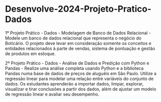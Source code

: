 # Desenvolve-2024-Projeto-Pratico-Dados
1º Projeto Prático - Dados - Modelagem de Banco de Dados Relacional - Modele um banco de dados relacional que representa o negócio do Boticário.  O projeto deve levar em consideração somente os conceitos e entidades relacionados à parte de vendas, sistema de pontuação e gestão de produtos em estoque.


2º Projeto Prático - Dados - Análise de Dados e Predição com Python e Pandas - Realize uma análise completa usando Python e a biblioteca Pandas numa base de dados de preços de aluguéis em São Paulo. Utilize a regressão linear para modelar uma relação entre variáveis do conjunto de dados. Os estudantes aprenderão a importar dados, limpar, explorar, visualizar e tirar conclusões a partir dos dados, além de ajustar um modelo de regressão linear e avaliar seu desempenho.

